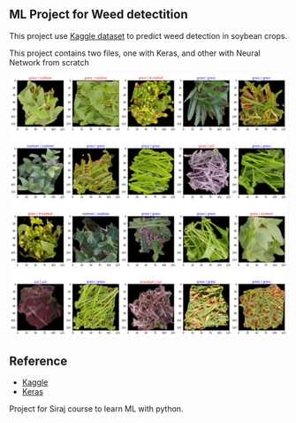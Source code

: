 ## ML Project  for Weed detectition

This project use [Kaggle dataset](https://www.kaggle.com/fpeccia/weed-detection-in-soybean-crops) to predict weed detection in soybean crops.

This project contains two files, one with Keras, and other with Neural Network from scratch

![](assets/classification.png)


## Reference
- [Kaggle](https://www.kaggle.com/fpeccia/weed-detection-in-soybean-crops)
- [Keras](https://keras.io/)

Project for Siraj course to learn ML with python.
